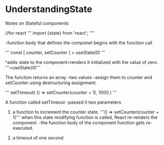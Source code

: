 # UnderstandingState

Notes on Stateful components

//for react ''' import {state} from 'react'; ''''

-function body that defines the componet begins with the function call

''' const [ counter, setCounter ] = useState(0) '''

^adds state to the component>renders it initialized with the value of zero. '''=useState(0)'''

The function returns an array -two values -assign them to counter and setCounter using destructuring assignment.

''' setTimeout( () => setCounter(counter + 1), 1000 ) '''

A function called setTimeout -passed it two parameters

1. a function to increment the counter state. '''() => setCounter(counter + 1)''' when this state modifying function is called, React re-renders the component. -the function body of the component function gets re-executed.

2. a timeout of one second
